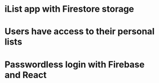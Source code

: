 # iList app with Firestore storage

# Users have access to their personal lists

# Passwordless login with Firebase and React
